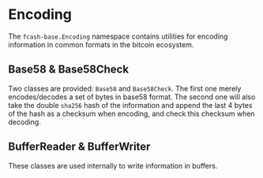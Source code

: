 # Encoding
The `fcash-base.Encoding` namespace contains utilities for encoding information in common formats in the bitcoin ecosystem.

## Base58 & Base58Check
Two classes are provided: `Base58` and `Base58Check`. The first one merely encodes/decodes a set of bytes in base58 format. The second one will also take the double `sha256` hash of the information and append the last 4 bytes of the hash as a checksum when encoding, and check this checksum when decoding.

## BufferReader & BufferWriter
These classes are used internally to write information in buffers.
